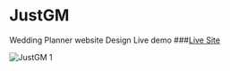 # JustGM
 Wedding Planner website Design
 Live demo 
 ###[Live Site](https://justgm.netlify.app/)
 
 
 ![JustGM 1](https://user-images.githubusercontent.com/100964607/188525577-4502f131-9312-47dd-a5b1-317740232cfa.png)
